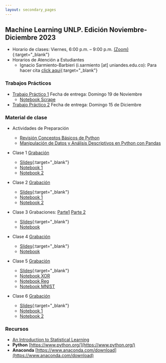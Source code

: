 ```yaml
---
layout: secondary_pages
---
```


## Machine Learning UNLP. Edición Noviembre-Diciembre 2023 


- Horario de clases: Viernes, 6:00 p.m. – 9:00 p.m. [(Zoom)](https://zoom.us/j/93119515889){:target="_blank"}
- Horarios de Atención a Estudiantes
	- Ignacio Sarmiento-Barbieri (i.sarmiento [at] uniandes.edu.co): Para hacer cita [click aqui](https://outlook.office.com/bookwithme/user/cdca34ff845f42149e31e40ddeaa60fa@uniandes.edu.co?anonymous&ep=plink){:target="_blank"}


### Trabajos Prácticos

- [Trabajo Práctico 1](https://github.com/ignaciomsarmiento/ML_UNLP_Lectures/blob/main/PS1/Problem_Set_1_UNLP.pdf) Fecha de entrega: Domingo 19 de Noviembre
	- [Notebook Scrape](https://github.com/ignaciomsarmiento/ML_UNLP_Lectures/blob/main/PS1/example_scrape.ipynb)
- [Trabajo Práctico 2](https://github.com/ignaciomsarmiento/ML_UNLP_Lectures/blob/main/PS2/Problem_Set_2_UNLP.pdf) Fecha de entrega: Domingo 15 de Diciembre

### Material de clase

- Actividades de Preparación
	- [Revisión Conceptos Básicos de Python](https://github.com/ignaciomsarmiento/ML_UNLP_Lectures/blob/main/Week00/S0_LSC1_Rev_Pyton.ipynb)
	- [Manipulación de Datos y Análisis Descriptivos en Python con Pandas](https://github.com/ignaciomsarmiento/ML_UNLP_Lectures/blob/main/Week00/S0_LSC2_Pandas.ipynb)
 


- Clase 1 [Grabación](https://www.dropbox.com/scl/fi/5pu6xzwc8n3651ez3zof3/GMT20231103-210007_Recording_1750x810.mp4?rlkey=l23yp0sv99sp0koddigs54p6v&dl=0\
)
	- [Slides](https://github.com/ignaciomsarmiento/ML_UNLP_Lectures/blob/main/Week01/SS01.pdf){:target="_blank"}
	- [Notebook 1](https://github.com/ignaciomsarmiento/ML_UNLP_Lectures/blob/main/Week01/Notebook_SS01_CE.ipynb)
	- [Notebook 2](https://github.com/ignaciomsarmiento/ML_UNLP_Lectures/blob/main/Week01/Notebook_SS01_CV.ipynb)
		



- Clase 2 [Grabación](https://www.dropbox.com/scl/fi/ixxcqvy52e8wzm3z4ca6t/GMT20231110-210743_Recording_1920x1080.mp4?rlkey=wamk6fyol9lg8dlyp64zm0020&dl=0)
	- [Slides](https://github.com/ignaciomsarmiento/ML_UNLP_Lectures/blob/main/Week02/SS02.pdf){:target="_blank"}
	- [Notebook 1](https://github.com/ignaciomsarmiento/ML_UNLP_Lectures/blob/main/Week02/Notebook_SS02_ModelSelection.ipynb)
	- [Notebook 2](https://github.com/ignaciomsarmiento/ML_UNLP_Lectures/blob/main/Week02/Notebook_SS02_Regularization.ipynb)
		

- Clase 3 Grabaciones: [Parte1](https://www.dropbox.com/scl/fi/bboq3v3838s90ttlu2a2t/video1125439768.mp4?rlkey=4ar3bfjklxorsncea91f37zvz&dl=0) [Parte 2](https://www.dropbox.com/scl/fi/68cks8cnjgoqbenug5lz7/video1416026447.mp4?rlkey=8jx3021zrhqvfjypj847v1ima&dl=0)
	- [Slides](https://github.com/ignaciomsarmiento/ML_UNLP_Lectures/blob/main/Week03/SS03.pdf){:target="_blank"}
	- [Notebook](https://github.com/ignaciomsarmiento/ML_UNLP_Lectures/blob/main/Week03/Notebook_SS03_arboles.ipynb)



- Clase 4 [Grabación](https://www.dropbox.com/scl/fi/n67m0o4207e40p9zxdkpx/video1802878469.mp4?rlkey=q0piucfxg8f0r3pzs8chismdj&dl=0) 
	- [Slides](https://github.com/ignaciomsarmiento/ML_UNLP_Lectures/blob/main/Week04/SS04.pdf){:target="_blank"}
	- [Notebook](https://github.com/ignaciomsarmiento/ML_UNLP_Lectures/blob/main/Week04/Notebook_SS04_clasification.ipynb)




- Clase 5 [Grabación](https://www.dropbox.com/scl/fi/czoy6rb3xf8cfgtrj0yz4/video1651499164.mp4?rlkey=75n2e89gosq3pihs9nb96le6f&dl=0) 
	- [Slides](https://github.com/ignaciomsarmiento/ML_UNLP_Lectures/blob/main/Week05/SS05.pdf){:target="_blank"}
	- [Notebook XOR](https://github.com/ignaciomsarmiento/ML_UNLP_Lectures/blob/main/Week05/Notebook_SS05_XOR.ipynb)
	- [Notebook Reg](https://github.com/ignaciomsarmiento/ML_UNLP_Lectures/blob/main/Week05/Notebook_SS05_NN.ipynb)
	- [Notebook MNIST](https://github.com/ignaciomsarmiento/ML_UNLP_Lectures/blob/main/Week05/Notebook_SS05_MNIST.ipynb)


- Clase 6 [Grabación]() 
	- [Slides](https://github.com/ignaciomsarmiento/ML_UNLP_Lectures/blob/main/Week06/SS06.pdf){:target="_blank"}
	- [Notebook 1](https://github.com/ignaciomsarmiento/ML_UNLP_Lectures/blob/main/Week06/Notebook_SS06_clasification_NN.ipynb)
	- [Notebook 2](https://github.com/ignaciomsarmiento/ML_UNLP_Lectures/blob/main/Week06/Notebook_SS06_imbalanced_data.ipynb)

### Recursos

- [An Introduction to Statistical Learning](https://hastie.su.domains/ISLP/ISLP_website.pdf.view-in-google.html)
- **Python**  [https://www.python.org/](https://www.python.org/)
- **Anaconda**  [https://www.anaconda.com/download](https://www.anaconda.com/download)


